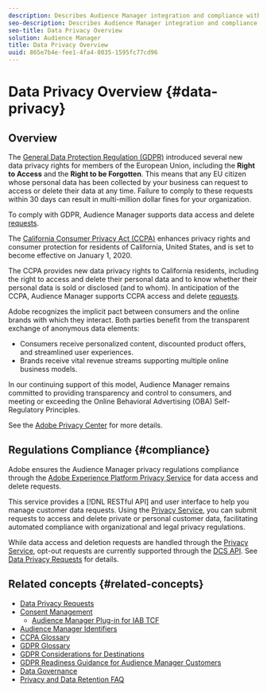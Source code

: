 ```yaml
---
description: Describes Audience Manager integration and compliance with generally accepted best practices related to consumer privacy and opt-out procedures.
seo-description: Describes Audience Manager integration and compliance with generally accepted best practices related to consumer privacy and opt-out procedures.
seo-title: Data Privacy Overview
solution: Audience Manager
title: Data Privacy Overview
uuid: 865e7b4e-fee1-4fa4-8035-1595fc77cd96
---
```


# Data Privacy Overview {#data-privacy}

## Overview

The [General Data Protection Regulation (GDPR)](https://eugdpr.org/) introduced several new data privacy rights for members of the European Union, including the **Right to Access** and the **Right to be Forgotten**. This means that any EU citizen whose personal data has been collected by your business can request to access or delete their data at any time. Failure to comply to these requests within 30 days can result in multi-million dollar fines for your organization.

To comply with GDPR, Audience Manager supports data access and delete [requests](data-privacy-requests.md).

The [California Consumer Privacy Act (CCPA)](https://www.caprivacy.org/about) enhances privacy rights and consumer protection for residents of California, United States, and is set to become effective on January 1, 2020.

The CCPA provides new data privacy rights to California residents, including the right to access and delete their personal data and to know whether their personal data is sold or disclosed (and to whom). In anticipation of the CCPA, Audience Manager supports CCPA access and delete [requests](data-privacy-requests.md).

Adobe recognizes the implicit pact between consumers and the online brands with which they interact. Both parties benefit from the transparent exchange of anonymous data elements:

* Consumers receive personalized content, discounted product offers, and streamlined user experiences.
* Brands receive vital revenue streams supporting multiple online business models.

In our continuing support of this model, Audience Manager remains committed to providing transparency and control to consumers, and meeting or exceeding the Online Behavioral Advertising (OBA) Self-Regulatory Principles.

See the [Adobe Privacy Center](https://www.adobe.com/privacy/opt-out.html) for more details.

## Regulations Compliance {#compliance}

Adobe ensures the Audience Manager privacy regulations compliance through the [Adobe Experience Platform Privacy Service](https://www.adobe.io/apis/experienceplatform/home/services/privacy-service.html) for data access and delete requests.

This service provides a [!DNL RESTful API] and user interface to help you manage customer data requests. Using the [Privacy Service](https://www.adobe.io/apis/experienceplatform/home/services/privacy-service.html), you can submit requests to access and delete private or personal customer data, facilitating automated compliance with organizational and legal privacy regulations.

While data access and deletion requests are handled through the [Privacy Service](https://www.adobe.io/apis/experienceplatform/home/services/privacy-service.html), opt-out requests are currently supported through the [DCS API](../../api/dcs-intro/dcs-api-reference/dcs-api-reference-overview.md). See [Data Privacy Requests](data-privacy-requests.md) for details.

## Related concepts {#related-concepts}

* [Data Privacy Requests](data-privacy-requests.md)
* [Consent Management](data-privacy-consent.md)
  * [Audience Manager Plug-in for IAB TCF](aam-iab-plugin.md)
* [Audience Manager Identifiers](data-privacy-ids.md)
* [CCPA Glossary](aam-ccpa-glossary.md)
* [GDPR Glossary](aam-gdpr-glossary.md)
* [GDPR Considerations for Destinations](aam-gdpr-partners.md)
* [GDPR Readiness Guidance for Audience Manager Customers](aam-gdpr-readiness.md)
* [Data Governance](data-governance.md)
* [Privacy and Data Retention FAQ](../../faq/faq-privacy.md)